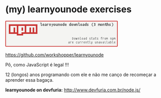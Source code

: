 # (my) learnyounode exercises

![ôps, era para ter uma imagem aqui!](learnyounode.png)

https://github.com/workshopper/learnyounode

Pô, como JavaScript é legal !!!

12 (longos) anos programando com ele e não me canço de recomeçar a aprender essa bagaça.

__learnyounode on devfuria:__ http://www.devfuria.com.br/node.js/